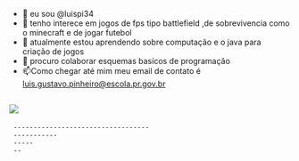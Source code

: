 - 👋 eu sou @luispi34 
- 👀 tenho interece em jogos de fps tipo battlefield ,de sobrevivencia como o minecraft e de jogar futebol
- 🌱  atualmente estou aprendendo sobre computação e o java para criação de jogos
- 💞️ procuro colaborar esquemas basícos de programação
- 📫Como chegar até mim meu email de contato é luis.gustavo.pinheiro@escola.pr.gov.br

<!---
luispi34/luispi34 is a ✨ special ✨ repository because its `README.md` (this file) appears on your GitHub profile.
You can click the Preview link to take a look at your changes.
--->
![](https://gifs.eco.br/wp-content/uploads/2022/08/gifs-do-jogador-cristiano-ronaldo-2.gif)
 -----
     ----------------------------------
     -----------
     -----
     --
